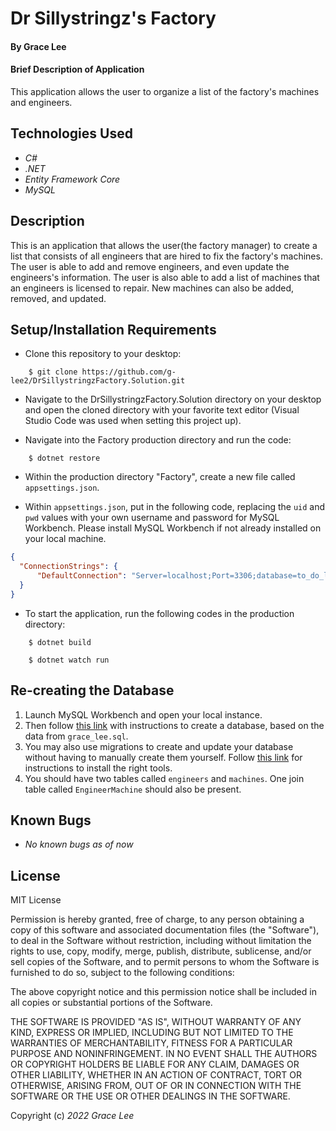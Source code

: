 # Dr Sillystringz's Factory

#### By Grace Lee

#### Brief Description of Application
This application allows the user to organize a list of the factory's machines and engineers.

## Technologies Used

* _C#_
* _.NET_
* _Entity Framework Core_
* _MySQL_

## Description
This is an application that allows the user(the factory manager) to create a list that consists of all engineers that are hired to fix the factory's machines. The user is able to add and remove engineers, and even update the engineers's information. The user is also able to add a list of machines that an engineers is licensed to repair. New machines can also be added, removed, and updated.

## Setup/Installation Requirements
* Clone this repository to your desktop:
```
    $ git clone https://github.com/g-lee2/DrSillystringzFactory.Solution.git
```
* Navigate to the DrSillystringzFactory.Solution directory on your desktop and open the cloned directory with your favorite text editor (Visual Studio Code was used when setting this project up).

* Navigate into the Factory production directory and run the code:
```
    $ dotnet restore
```
* Within the production directory "Factory", create a new file called `appsettings.json`.

* Within `appsettings.json`, put in the following code, replacing the `uid` and `pwd` values with your own username and password for MySQL Workbench. Please install MySQL Workbench if not already installed on your local machine. 

```json
{
  "ConnectionStrings": {
      "DefaultConnection": "Server=localhost;Port=3306;database=to_do_list_with_ef_core;uid=root;pwd=epicodus;"
  }
}
```

* To start the application, run the following codes in the production directory:
```
    $ dotnet build
```
```
    $ dotnet watch run
```

## Re-creating the Database
1. Launch MySQL Workbench and open your local instance.
2. Then follow [this link](https://www.learnhowtoprogram.com/c-and-net-part-time/database-basics/introduction-to-mysql-workbench-creating-a-database) with instructions to create a database, based on the data from `grace_lee.sql`.
3. You may also use migrations to create and update your database without having to manually create them yourself. Follow [this link](https://www.learnhowtoprogram.com/c-and-net-part-time/many-to-many-relationships/code-first-development-and-migrations) for instructions to install the right tools.
4. You should have two tables called `engineers` and `machines`. One join table called `EngineerMachine` should also be present.


## Known Bugs

* _No known bugs as of now_

## License
MIT License

Permission is hereby granted, free of charge, to any person obtaining a copy
of this software and associated documentation files (the "Software"), to deal
in the Software without restriction, including without limitation the rights
to use, copy, modify, merge, publish, distribute, sublicense, and/or sell
copies of the Software, and to permit persons to whom the Software is
furnished to do so, subject to the following conditions:

The above copyright notice and this permission notice shall be included in all
copies or substantial portions of the Software.

THE SOFTWARE IS PROVIDED "AS IS", WITHOUT WARRANTY OF ANY KIND, EXPRESS OR
IMPLIED, INCLUDING BUT NOT LIMITED TO THE WARRANTIES OF MERCHANTABILITY,
FITNESS FOR A PARTICULAR PURPOSE AND NONINFRINGEMENT. IN NO EVENT SHALL THE
AUTHORS OR COPYRIGHT HOLDERS BE LIABLE FOR ANY CLAIM, DAMAGES OR OTHER
LIABILITY, WHETHER IN AN ACTION OF CONTRACT, TORT OR OTHERWISE, ARISING FROM,
OUT OF OR IN CONNECTION WITH THE SOFTWARE OR THE USE OR OTHER DEALINGS IN THE
SOFTWARE.

Copyright (c) _2022_ _Grace Lee_